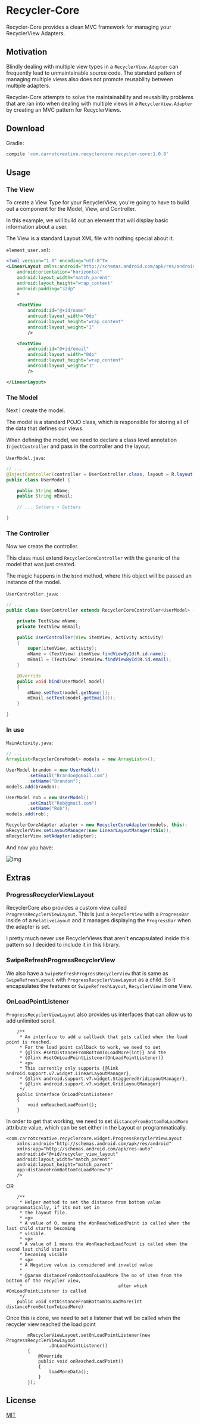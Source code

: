# Recycler-Core

Recycler-Core provides a clean MVC framework for managing your RecyclerView Adapters.

## Motivation

Blindly dealing with multiple view types in a `RecyclerView.Adapter` can frequently lead to unmaintainable source code.  The standard pattern of managing multiple views also does not promote reusability between multiple adapters.

Recycler-Core attempts to solve the maintainability and reusability problems that are ran into when dealing with multiple views in a `RecyclerView.Adapter` by creating an MVC pattern for RecyclerViews.

Download
--------

Gradle:
```groovy
compile 'com.carrotcreative.recyclercore:recycler-core:1.0.8'
```

## Usage

### The View

To create a View Type for your RecyclerView, you're going to have to build out a component for the Model, View, and Controller.

In this example, we will build out an element that will display basic information about a user.

The View is a standard Layout XML file with nothing special about it.

`element_user.xml`:

```xml
<?xml version="1.0" encoding="utf-8"?>
<LinearLayout xmlns:android="http://schemas.android.com/apk/res/android"
    android:orientation="horizontal"
    android:layout_width="match_parent"
    android:layout_height="wrap_content"
    android:padding="32dp"
    >

    <TextView
        android:id="@+id/name"
        android:layout_width="0dp"
        android:layout_height="wrap_content"
        android:layout_weight="1"
        />

    <TextView
        android:id="@+id/email"
        android:layout_width="0dp"
        android:layout_height="wrap_content"
        android:layout_weight="1"
        />

</LinearLayout>
```

### The Model

Next I create the model.  

The model is a standard POJO class, which is responsible for storing all of the data
that defines our views.

When defining the model, we need to declare a class level annotation `InjectController`
and pass in the controller and the layout.

`UserModel.java`:

```java
// ...
@InjectController(controller = UserController.class, layout = R.layout.element_user)
public class UserModel {

    public String mName;
    public String mEmail;
    
    // ... Setters + Getters

}
```

### The Controller

Now we create the controller.

This class must extend `RecyclerCoreController` with the generic of the model that was just created.

The magic happens in the `bind` method, where this object will be passed an instance of the model.

`UserController.java`:

```java
// ...
public class UserController extends RecyclerCoreController<UserModel> {

    private TextView mName;
    private TextView mEmail;

    public UserController(View itemView, Activity activity)
    {
        super(itemView, activity);
        mName = (TextView) itemView.findViewById(R.id.name);
        mEmail = (TextView) itemView.findViewById(R.id.email);
    }

    @Override
    public void bind(UserModel model)
    {
        mName.setText(model.getName());
        mEmail.setText(model.getEmail());
    }

}
```

### In use

`MainActivity.java`:

```java
// ...
ArrayList<RecyclerCoreModel> models = new ArrayList<>();

UserModel brandon = new UserModel()
        .setEmail("Brandon@gmail.com")
        .setName("Brandon");
models.add(brandon);

UserModel rob = new UserModel()
        .setEmail("Rob@gmail.com")
        .setName("Rob");
models.add(rob);

RecyclerCoreAdapter adapter = new RecyclerCoreAdapter(models, this);
mRecyclerView.setLayoutManager(new LinearLayoutManager(this));
mRecyclerView.setAdapter(adapter);
```

And now you have:

![img](http://i.imgur.com/NP7Wboq.png)

## Extras

### ProgressRecyclerViewLayout

RecyclerCore also provides a custom view called `ProgressRecyclerViewLayout`.  This is just a `RecyclerView` with a `ProgressBar` inside of a `RelativeLayout` and it manages displaying the `ProgressBar` when the adapter is set.

I pretty much never use RecyclerViews that aren't encapsulated inside this pattern so I decided to include it in this library.

### SwipeRefreshProgressRecyclerView

We also have a `SwipeRefreshProgressRecyclerView` that is same as `SwipeRefreshLayout` with `ProgressRecyclerViewLayout` as a child. So it encapsulates the features or `SwipeRefreshLayout`, `RecyclerView` in one View.

### OnLoadPointListener

`ProgressRecyclerViewLayout` also provides us interfaces that can allow us to add unlimited scroll.

```
    /**
     * An interface to add a callback that gets called when the load point is reached.
     * For the load point callback to work, we need to set
     * {@link #setDistanceFromBottomToLoadMore(int)} and the
     * {@link #setOnLoadPointListener(OnLoadPointListener)}
     * <p>
     * This currently only supports {@link android.support.v7.widget.LinearLayoutManager},
     * {@link android.support.v7.widget.StaggeredGridLayoutManager},
     * {@link android.support.v7.widget.GridLayoutManager}
     */
    public interface OnLoadPointListener
    {
        void onReachedLoadPoint();
    }
```

In order to get that working, we need to set `distanceFromBottomToLoadMore` attribute value, which can be set either in the Layout or programmatically.

```
<com.carrotcreative.recyclercore.widget.ProgressRecyclerViewLayout
    xmlns:android="http://schemas.android.com/apk/res/android"
    xmlns:app="http://schemas.android.com/apk/res-auto"
    android:id="@+id/recycler_view_layout"
    android:layout_width="match_parent"
    android:layout_height="match_parent"
    app:distanceFromBottomToLoadMore="0"
    />
```
OR
```
    /**
     * Helper method to set the distance from bottom value programmatically, if its not set in
     * the layout file.
     * <p>
     * A value of 0, means the #onReachedLoadPoint is called when the last child starts becoming
     * visible.
     * <p>
     * A value of 1 means the #onReachedLoadPoint is called when the secnd last child starts
     * becoming visible
     * <p>
     * A Negative value is considered and invalid value
     *
     * @param distanceFromBottomToLoadMore The no of item from the bottom of the recycler view,
     *                                    after which #OnLoadPointListener is called
     */
    public void setDistanceFromBottomToLoadMore(int distanceFromBottomToLoadMore)
```

Once this is done, we need to set a listener that will be called when the recycler view reached the load point
```
        mRecyclerViewLayout.setOnLoadPointListener(new ProgressRecyclerViewLayout
                .OnLoadPointListener()
        {
            @Override
            public void onReachedLoadPoint()
            {
                loadMoreData();
            }
        });
```

## License

[MIT](license.txt)
